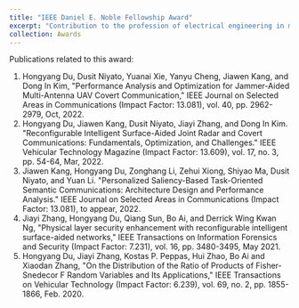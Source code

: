 ```yaml
---
title: "IEEE Daniel E. Noble Fellowship Award"
excerpt: "Contribution to the profession of electrical engineering in mobile radio communications, with preference for public safety communications. <br/><img src='/images/VTS.jpg'>"
collection: Awards
---
```


Publications related to this award:

1. Hongyang Du, Dusit Niyato, Yuanai Xie, Yanyu Cheng, Jiawen Kang, and Dong In Kim, "Performance Analysis and Optimization for Jammer-Aided Multi-Antenna UAV Covert Communication," IEEE Journal on Selected Areas in Communications (Impact Factor: 13.081), vol. 40, pp. 2962-2979, Oct, 2022.
2. Hongyang Du, Jiawen Kang, Dusit Niyato, Jiayi Zhang, and Dong In Kim. "Reconfigurable Intelligent Surface-Aided Joint Radar and Covert Communications: Fundamentals, Optimization, and Challenges." IEEE Vehicular Technology Magazine (Impact Factor: 13.609), vol. 17, no. 3, pp. 54-64, Mar, 2022.
3. Jiawen Kang, Hongyang Du, Zonghang Li, Zehui Xiong, Shiyao Ma, Dusit Niyato, and Yuan Li. "Personalized Saliency-Based Task-Oriented Semantic Communications: Architecture Design and Performance Analysis." IEEE Journal on Selected Areas in Communications (Impact Factor: 13.081), to appear, 2022.
4. Jiayi Zhang, Hongyang Du, Qiang Sun, Bo Ai, and Derrick Wing Kwan Ng, "Physical layer security enhancement with reconfigurable intelligent surface-aided networks," IEEE Transactions on Information Forensics and Security (Impact Factor: 7.231), vol. 16, pp. 3480-3495, May 2021.
5. Hongyang Du, Jiayi Zhang, Kostas P. Peppas, Hui Zhao, Bo Ai and Xiaodan Zhang, "On the Distribution of the Ratio of Products of Fisher-Snedecor F Random Variables and Its Applications," IEEE Transactions on Vehicular Technology (Impact Factor: 6.239), vol. 69, no. 2, pp. 1855-1866, Feb. 2020.
